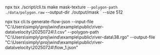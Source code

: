 npx tsx ./script/cli.ts make mask-texture `
  --polygon-path ./data/polygon.raw `
  --output-dir ./output/mask `
  --size 512

npx tsx cli.ts generate-flow-json --input-file "C:\Users\simply\proj\wind\example\public\river-data\velocity\20250724\1.csv" --polygon-path "C:\Users\simply\proj\wind\example\public\river-data\38.rgo" --output-file "C:\Users\simply\proj\wind\example\public\river-data\velocity\20250724\flow_1.json"